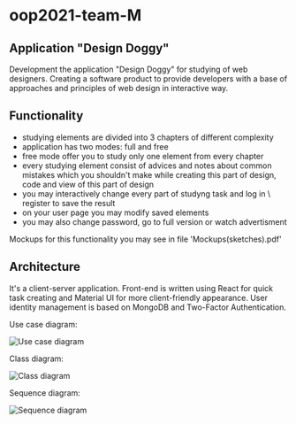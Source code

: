 # oop2021-team-M

## Application "Design Doggy"
Development the application "Design Doggy" for studying of web designers. Creating a software product to provide developers with a base of approaches and principles of web design in interactive way.

## Functionality
- studying elements are divided into 3 chapters of different complexity
- application has two modes: full and free
- free mode offer you to study only one element from every chapter
- every studying element consist of advices and notes about common mistakes which you shouldn't make while creating this part of design, code and view of this part of design
- you may interactively change every part of studyng task and log in \ register to save the result
- on your user page you may modify saved elements
- you may also change password, go to full version or watch advertisment

Mockups for this functionality you may see in file 'Mockups(sketches).pdf'

## Architecture
It's a client-server application.
Front-end is written using React for quick task creating and Material UI for more client-friendly appearance.
User identity management is based on MongoDB and Two-Factor Authentication.

Use case diagram:

![Use case diagram](https://user-images.githubusercontent.com/55079893/139556804-d6df6b53-c5a5-4af6-928a-232fe2e2ab27.PNG)

Class diagram:

![Class diagram](https://user-images.githubusercontent.com/55079893/139556822-f8a974b3-7851-4d66-a884-f2167eaf5964.PNG)

Sequence diagram:

![Sequence diagram](https://user-images.githubusercontent.com/55079893/139556889-7eaed1b4-0799-4e31-bd85-8783de0fa7d2.PNG)
